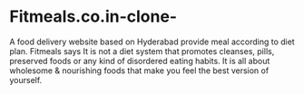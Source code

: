 # Fitmeals.co.in-clone-
A food delivery website based on Hyderabad provide meal according to diet plan. Fitmeals says It is not a diet system that promotes cleanses, pills, preserved foods or any kind of disordered eating habits. It is all about wholesome &amp; nourishing foods that make you feel the best version of yourself.
